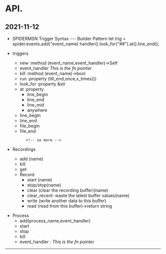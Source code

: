 # API.
2021-11-12
---
- SPIDERMSN
 Trigger Syntax --- Builder Pattern
 let trig = spider.events.add("event_name)
 handler().look_for("##").at().line_end();  
 
- triggers
    - new  :method (event_name,event_handler)->Self
    - event_handler *This is the fn pointer*
    - kill :method (event_name)->bool
    - run  :property (till_end,once,x_times())
    - look_for :property &str
    - at :property
        - line_begin
        - line_end
        - line_mid
        - anywhere
       <!-- //already exists by default  -->
    -  line_begin     
    -  line_end    
    -  file_begin    
    -  file_end    
    <!-- -  half_done--later -->
    <!-- -  percent_done(x)--later -->
            <!-- no more -->

- Recordings
    - add (name)
    - kill
    - get 
    - Record
        - start (name)
        - stop/stop(name)
        <!-- - save_to_file
        - read_from_file -->
        - clear (clear the recording buffer)(name)
        - clear_recent: waste the latest buffer values(name)
        <!-- - append_text : before current buffer-later -->
        <!-- - prepend_text --later -->
        - write (write another data to this buffer)
        - read (read from this buffer)->return string
            <!-- stitch with another recording -->
        <!-- - stitch_record_prepend () -->
        <!-- - stitch_record_postpend () -->
        <!-- - stitch_file_prepend () -->
        <!-- - stitch_file_postpend () -->

<!-- Next feature -->
- Process
    - add(process_name,event_handler)  
    - start  
    - stop  
    - kill  
    - event_handler : *This is the fn pointer*  
---
